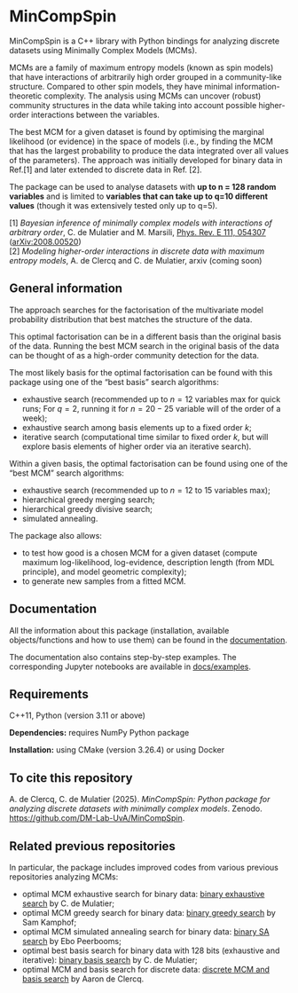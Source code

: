 # MinCompSpin

MinCompSpin is a C++ library with Python bindings for analyzing discrete datasets using Minimally Complex Models (MCMs). 

MCMs are a family of maximum entropy models (known as spin models) that have interactions of arbitrarily high order grouped in a community-like structure. Compared to other spin models, they have minimal information-theoretic complexity. 
The analysis using MCMs can uncover (robust) community structures in the data while taking into account possible higher-order interactions between the variables. 

The best MCM for a given dataset is found by optimising the marginal likelihood (or evidence) in the space of models (i.e., by finding the MCM that has the largest probability to produce the data integrated over all values of the parameters). The approach was initially developed for binary data in Ref.[1] and later extended to discrete data in Ref. [2].

The package can be used to analyse datasets with **up to n = 128 random variables** and is limited to **variables that can take up to q=10 different values** (though it was extensively tested only up to q=5).

[1] *Bayesian inference of minimally complex models with interactions of arbitrary order*, C. de Mulatier and M. Marsili, [Phys. Rev. E 111, 054307](https://journals.aps.org/pre/abstract/10.1103/PhysRevE.111.054307) ([arXiv:2008.00520](https://arxiv.org/abs/2008.00520))<br>
[2] *Modeling higher-order interactions in discrete data with maximum entropy models*, A. de Clercq and C. de Mulatier, arxiv (coming soon)


## General information

The approach searches for the factorisation of the multivariate model probability distribution that best matches the structure of the data.

This optimal factorisation can be in a different basis than the original basis of the data.
Running the best MCM search in the original basis of the data can be thought of as a high-order community detection for the data.

The most likely basis for the optimal factorisation can be found with this package using one of the “best basis”  search algorithms:
 - exhaustive search  (recommended up to $n=12$ variables max for quick runs; For $q=2$, running it for $n=20-25$ variable will of the order of a week);
 - exhaustive search among basis elements up to a fixed order $k$;
 - iterative search (computational time similar to fixed order $k$, but will explore basis elements of higher order via an iterative search).

Within a given basis, the optimal factorisation can be found using one of the “best MCM” search algorithms:

 - exhaustive search (recommended up to $n=12$ to $15$ variables max);
 - hierarchical greedy merging search;
 - hierarchical greedy divisive search;
 - simulated annealing.

The package also allows:
 - to test how good is a chosen MCM for a given dataset (compute maximum log-likelihood, log-evidence, description length (from MDL principle), and model geometric complexity);
 - to generate new samples from a fitted MCM. 

## Documentation

All the information about this package (installation, available objects/functions and how to use them) can be found in the [documentation](https://dm-lab-uva.github.io/MinCompSpin/index.html).

The documentation also contains step-by-step examples. The corresponding Jupyter notebooks are available in [docs/examples](https://github.com/DM-Lab-UvA/MinCompSpin/tree/main/docs/examples).

## Requirements

C++11, Python (version 3.11 or above)

**Dependencies:** requires NumPy Python package

**Installation:** using CMake (version 3.26.4) or using Docker

## To cite this repository
A. de Clercq, C. de Mulatier (2025). *MinCompSpin: Python package for analyzing discrete datasets with minimally complex models*. Zenodo. https://github.com/DM-Lab-UvA/MinCompSpin.

## Related previous repositories

In particular, the package includes improved codes from various previous repositories analyzing MCMs:

 - optimal MCM exhaustive search for binary data: [binary exhaustive search](https://github.com/clelidm/MinCompSpin_ExhaustiveSearch) by C. de Mulatier;
 - optimal MCM greedy search for binary data: [binary greedy search](https://github.com/clelidm/MinCompSpin_Greedy) by Sam Kamphof;
 - optimal MCM simulated annealing search for binary data: [binary SA search](https://github.com/DM-Lab-UvA/MCM_SA) by Ebo Peerbooms;
 - optimal best basis search for binary data with 128 bits (exhaustive and iterative): [binary basis search](https://github.com/clelidm/MinCompSpin_BasisSearch128) by C. de Mulatier;
 - optimal MCM and basis search for discrete data: [discrete MCM and basis search](https://github.com/AaronDC60/MinCompSpin_discrete) by Aaron de Clercq.

